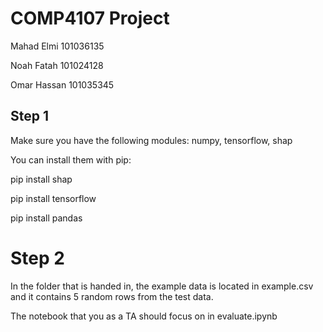 # COMP4107 Project

Mahad Elmi 101036135

Noah Fatah 101024128

Omar Hassan 101035345

## Step 1
Make sure you have the following modules: numpy, tensorflow, shap

You can install them with pip:

pip install shap

pip install tensorflow

pip install pandas

# Step 2
In the folder that is handed in, the example data is located in example.csv and it contains 5 random rows from the test data.

The notebook that you as a TA should focus on in evaluate.ipynb


